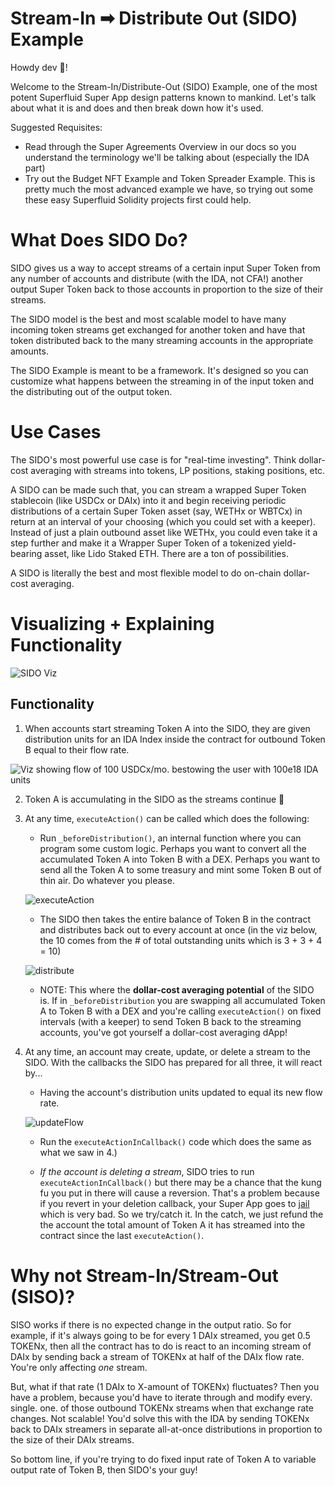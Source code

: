 # Stream-In ➡ Distribute Out (SIDO) Example

Howdy dev 🤠! 

Welcome to the Stream-In/Distribute-Out (SIDO) Example, one of the most potent Superfluid Super App design patterns known to mankind. Let's talk about what it is and does and then break down how it's used.

Suggested Requisites:
- Read through the Super Agreements Overview in our docs so you understand the terminology we'll be talking about (especially the IDA part)
- Try out the Budget NFT Example and Token Spreader Example. This is pretty much the most advanced example we have, so trying out some these easy Superfluid Solidity projects first could help.

# What Does SIDO Do?

SIDO gives us a way to accept streams of a certain input Super Token from any number of accounts and distribute (with the IDA, not CFA!) another output Super Token back to those accounts in proportion to the size of their streams.

The SIDO model is the best and most scalable model to have many incoming token streams get exchanged for another token and have that token distributed back to the many streaming accounts in the appropriate amounts. 

The SIDO Example is meant to be a framework. It's designed so you can customize what happens between the streaming in of the input token and the distributing out of the output token.

# Use Cases

The SIDO's most powerful use case is for "real-time investing". Think dollar-cost averaging with streams into tokens, LP positions, staking positions, etc.

A SIDO can be made such that, you can stream a wrapped Super Token stablecoin (like USDCx or DAIx) into it and begin receiving periodic distributions of a certain Super Token asset (say, WETHx or WBTCx) in return at an interval of your choosing (which you could set with a keeper). Instead of just a plain outbound asset like WETHx, you could even take it a step further and make it a Wrapper Super Token of a tokenized yield-bearing asset, like Lido Staked ETH. There are a ton of possibilities.

A SIDO is literally the best and most flexible model to do on-chain dollar-cost averaging. 

# Visualizing + Explaining Functionality

![SIDO Viz](./resources/sido-viz.png)

## Functionality

1. When accounts start streaming Token A into the SIDO, they are given distribution units for an IDA Index inside the contract for outbound Token B equal to their flow rate.

![Viz showing flow of 100 USDCx/mo. bestowing the user with 100e18 IDA units](./resources/ida-shares-from-stream.png)

2. Token A is accumulating in the SIDO as the streams continue 🚰

3. At any time, `executeAction()` can be called which does the following:

    - Run `_beforeDistribution()`, an internal function where you can program some custom logic. Perhaps you want to convert all the accumulated Token A into Token B with a DEX. Perhaps you want to send all the Token A to some treasury and mint some Token B out of thin air. Do whatever you please.

    ![executeAction](./resources/executeAction.png)

    - The SIDO then takes the entire balance of Token B in the contract and distributes back out to every account at once (in the viz below, the 10 comes from the # of total outstanding units which is 3 + 3 + 4 = 10)

    ![distribute](./resources/distribute.png)

    - NOTE: This where the **dollar-cost averaging potential** of the SIDO is. If in `_beforeDistribution` you are swapping all accumulated Token A to Token B with a DEX and you're calling `executeAction()` on fixed intervals (with a keeper) to send Token B back to the streaming accounts, you've got yourself a dollar-cost averaging dApp!

4. At any time, an account may create, update, or delete a stream to the SIDO. With the callbacks the SIDO has prepared for all three, it will react by...

    - Having the account's distribution units updated to equal its new flow rate.

    ![updateFlow](./resources/updateFlow.png)

    - Run the `executeActionInCallback()` code which does the same as what we saw in 4.)

    - *If the account is deleting a stream*, SIDO tries to run `executeActionInCallback()` but there may be a chance that the kung fu you put in there will cause a reversion. That's a problem because if you revert in your deletion callback, your Super App goes to [jail](https://docs.superfluid.finance/superfluid/developers/developer-guides/super-apps/super-app#super-app-rules-jail-system) which is very bad. So we try/catch it. In the catch, we just refund the the account the total amount of Token A it has streamed into the contract since the last `executeAction()`.

# Why not Stream-In/Stream-Out (SISO)? 

SISO works if there is no expected change in the output ratio. So for example, if it's always going to be for every 1 DAIx streamed, you get 0.5 TOKENx, then all the contract has to do is react to an incoming stream of DAIx by sending back a stream of TOKENx at half of the DAIx flow rate. You're only affecting *one* stream.

But, what if that rate (1 DAIx to X-amount of TOKENx) fluctuates? Then you have a problem, because you'd have to iterate through and modify every. single. one. of those outbound TOKENx streams when that exchange rate changes. Not scalable! You'd solve this with the IDA by sending TOKENx back to DAIx streamers in separate all-at-once distributions in proportion to the size of their DAIx streams.

So bottom line, if you're trying to do fixed input rate of Token A to variable output rate of Token B, then SIDO's your guy!
